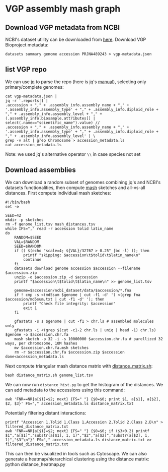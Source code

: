 # VGP assembly mash graph
## Download VGP metadata from NCBI
NCBI's dataset utility can be downloaded from [here](https://www.ncbi.nlm.nih.gov/datasets/docs/v2/download-and-install/).
Download VGP Bioproject metadata:
```
datasets summary genome accession PRJNA489243 > vgp-metadata.json
```
## list VGP repo
We can use [jq](https://jqlang.github.io/jq/) to parse the repo (here is jq's [manual](https://jqlang.github.io/jq/manual/)), selecting only primary/complete genomes:
```
cat vgp-metadata.json | 
jq -r '.reports[] | 
.accession + "," + .assembly_info.assembly_name + "," + '.assembly_info.assembly_type' + "," + .assembly_info.diploid_role + "," + .assembly_info.assembly_level + "," + (.assembly_info.biosample.attributes[] | select(.name=="scientific_name").value) // 
.accession + "," + .assembly_info.assembly_name + "," + '.assembly_info.assembly_type' + "," + .assembly_info.diploid_role + "," + .assembly_info.assembly_level' | \
grep -v alt | grep Chromosome > accession_metadata.ls
cat accession_metadata.ls
```
Note: we used jq's alternative operator `\\` in case species not set
## Download assemblies
We can download a random subset of genomes combining jq's and NCBI's datasets functionalities, then compute [mash](https://github.com/marbl/Mash) sketches and all-vs-all distances.
First compute individual mash sketches:
```
#!/bin/bash
set -e

SEED=42
mkdir -p sketches
rm -f genome_list.tsv mash_distances.tsv
while IFS="," read -r accession tolid latin_name
do
	RANDOM=$SEED
	VAL=$RANDOM
	SEED=$RANDOM
	if (( $(echo "scale=4; ${VAL}/32767 > 0.25" |bc -l) )); then
		printf "skipping: $accession\t$tolid\t$latin_name\n"
        continue
    fi
	datasets download genome accession $accession --filename $accession.zip
	unzip -o $accession.zip -d $accession
	printf "$accession\t$tolid\t$latin_name\n" >> genome_list.tsv
	
	genome=$accession/ncbi_dataset/data/$accession/*.fna
	if ! cmp -s <(md5sum $genome | cut -f1 -d' ') <(grep fna $accession/md5sum.txt | cut -f1 -d' '); then
		printf "Check file integrity: $accession"
		exit 1
	fi
	
	gfastats -s s $genome | cut -f1 > chr.ls # assembled molecules only
	gfastats -i <(grep $(cut -c1-2 chr.ls | uniq | head -1) chr.ls) $genome -o $accession.chr.fa
	mash sketch -p 32 -i -s 10000000 $accession.chr.fa # parellized 32 ways, per chromosome, 10M hashes
	mv $accession.chr.fa.msh sketches
	rm -r $accession.chr.fa $accession.zip $accession
done<accession_metadata.ls
```
Next compute triangular mash distance matrix with [distance_matrix.sh](../distance_matrix.sh):
```
bash distance_matrix.sh genome_list.tsv
```

We can now run `distance_hist.py` to get the histogram of the distances.
We can add metadata to the accessions using this command:
```
awk 'FNR==NR{a[$1]=$2; next} {FS=" "} {$0=$0; print $1, a[$1], a[$2], $2, $3}' FS="," accession_metadata.ls distance_matrix.txt
```
Potentially filtering distant interactions:
```
printf "Accession 1,Tolid 1,Class 1,Accession 2,Tolid 2,Class 2,D\n" > filtered_distance_matrix.txt
awk 'FNR==NR{a[$1]=$2; next} {FS=" "} {$0=$0; if ($3<0.2) printf $1","a[$1]","substr(a[$1], 1, 1)","$2","a[$2]","substr(a[$2], 1, 1)","$3"\n"}' FS="," accession_metadata.ls distance_matrix.txt >> filtered_distance_matrix.txt
```
This can then be visualized in tools such as Cytoscape.
We can also generate a heatmap/hierarchical clustering using the distance matrix:
python distance_heatmap.py
